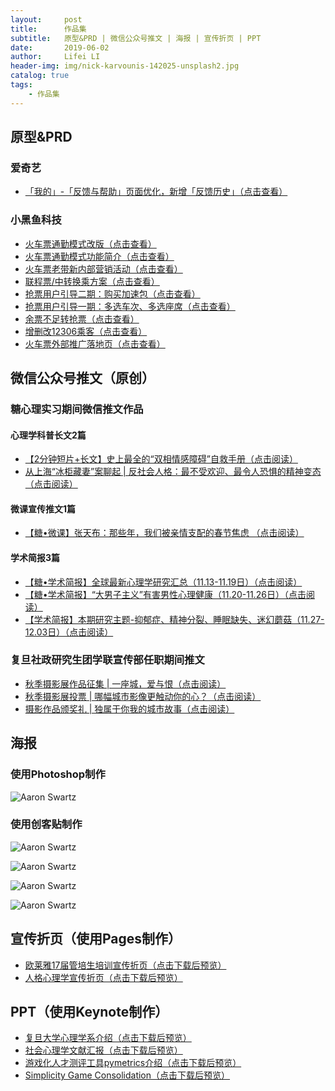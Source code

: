 ```yaml
---
layout:     post
title:      作品集 
subtitle:   原型&PRD | 微信公众号推文 | 海报 | 宣传折页 | PPT
date:       2019-06-02
author:     Lifei LI
header-img: img/nick-karvounis-142025-unsplash2.jpg
catalog: true
tags:
    - 作品集
---
```


## 原型&PRD
### 爱奇艺
- <a href="https://scene.zeplin.io/project/5d65f6ce0d6e049b18988efd/screen/5d65f7055cc9e39b8afd5f11">「我的」-「反馈与帮助」页面优化，新增「反馈历史」（点击查看）</a>
### 小黑鱼科技
- <a href="https://yjnqpj.axshare.com">火车票通勤模式改版（点击查看）</a>
- <a href="https://olcdp8.axshare.com">火车票通勤模式功能简介（点击查看）</a>
- <a href="https://60DWR2.axshare.com">火车票老带新内部营销活动（点击查看）</a>
- <a href="https://x1kzr7.axshare.com">联程票/中转换乘方案（点击查看）</a>
- <a href="https://QPYZ4M.axshare.com">抢票用户引导二期：购买加速包（点击查看）</a>
- <a href="https://XYTPUW.axshare.com">抢票用户引导一期：多选车次、多选座席（点击查看）</a>
- <a href="https://hruw5v.axshare.com">余票不足转抢票（点击查看）</a>
- <a href="https://jldvnt.axshare.com">增删改12306乘客（点击查看）</a>
- <a href="https://hv6eh5.axshare.com">火车票外部推广落地页（点击查看）</a>

## 微信公众号推文（原创）
### 糖心理实习期间微信推文作品
#### 心理学科普长文2篇
- <a href="https://mp.weixin.qq.com/s/FoLVVFRq0VHJaNDINiQm2w">【2分钟短片+长文】史上最全的“双相情感障碍”自救手册（点击阅读）</a>
- <a href="https://mp.weixin.qq.com/s/4xaUOq2k0Q5Cl2lcYD55YQ"> 从上海“冰柜藏妻”案聊起 | 反社会人格：最不受欢迎、最令人恐惧的精神变态（点击阅读）</a>
#### 微课宣传推文1篇
- <a href="https://mp.weixin.qq.com/s/WDBp-dzXcX9kb4SMhVoTbw"> 【糖•微课】张天布：那些年，我们被亲情支配的春节焦虑 （点击阅读）</a>
#### 学术简报3篇
- <a href="https://mp.weixin.qq.com/s/iAMbcuuqDZaFeYKrNu0nLw">【糖•学术简报】全球最新心理学研究汇总（11.13-11.19日）（点击阅读）</a>
- <a href="https://mp.weixin.qq.com/s/D7IQlQu3nlftJnXgtnlExA">【糖•学术简报】“大男子主义”有害男性心理健康（11.20-11.26日）（点击阅读）</a>
- <a href="https://mp.weixin.qq.com/s/fj37831nhI2ZFHRjFNJ0gQ">【学术简报】本期研究主题-抑郁症、精神分裂、睡眠缺失、迷幻蘑菇（11.27-12.03日）（点击阅读）</a>
### 复旦社政研究生团学联宣传部任职期间推文
- <a href="https://mp.weixin.qq.com/s/705OBmMK2rg4AjQRLNyllA">秋季摄影展作品征集 | 一座城，爱与恨（点击阅读）</a>
- <a href="https://mp.weixin.qq.com/s/FLdL-Iq6vgN5nhLQfzRJbw">秋季摄影展投票 | 哪幅城市影像更触动你的心？（点击阅读）</a>
- <a href="https://mp.weixin.qq.com/s/-nevbu8WOrFHkb14wSshrw">摄影作品颁奖礼 | 独属于你我的城市故事（点击阅读）</a>

## 海报
### 使用Photoshop制作
![Aaron Swartz](https://raw.githubusercontent.com/lifeili96/lifeili96.github.io/master/img/WechatIMG65.png)
### 使用创客贴制作
![Aaron Swartz](https://github.com/lifeili96/lifeili96.github.io/raw/master/img/poster.jpg)

![Aaron Swartz](https://raw.githubusercontent.com/lifeili96/lifeili96.github.io/master/img/city.png)

![Aaron Swartz](https://raw.githubusercontent.com/lifeili96/lifeili96.github.io/master/img/DIY.jpeg)

![Aaron Swartz](https://raw.githubusercontent.com/lifeili96/lifeili96.github.io/master/img/moon.png)

## 宣传折页（使用Pages制作）
- <a href="https://github.com/lifeili96/lifeili96.github.io/raw/master/pwa/Y2017%20MT%20%E5%AE%A3%E4%BC%A0%E6%8A%98%E9%A1%B5%201015%20Final%20Ver.pdf">欧莱雅17届管培生培训宣传折页（点击下载后预览）</a>
- <a href="https://github.com/lifeili96/lifeili96.github.io/raw/master/pwa/%E4%BA%BA%E6%A0%BC%E5%BF%83%E7%90%86%E5%AD%A6%E5%AE%A3%E4%BC%A0%E6%8A%98%E9%A1%B5.pdf">人格心理学宣传折页（点击下载后预览）</a>

## PPT（使用Keynote制作）
- <a href="https://github.com/lifeili96/lifeili96.github.io/raw/master/pwa/%E5%A4%8D%E6%97%A6%E5%A4%A7%E5%AD%A6%E5%BF%83%E7%90%86%E5%AD%A6%E7%B3%BB%E4%BB%8B%E7%BB%8D.pdf">复旦大学心理学系介绍（点击下载后预览）</a>
- <a href="https://github.com/lifeili96/lifeili96.github.io/raw/master/pwa/181120-%E7%A4%BE%E4%BC%9A%E5%BF%83%E7%90%86%E5%AD%A6%E6%96%87%E7%8C%AE%E6%B1%87%E6%8A%A5-%E6%9D%8E%E8%8E%89%E8%8F%B2.pdf">社会心理学文献汇报（点击下载后预览）</a>
- <a href="https://github.com/lifeili96/lifeili96.github.io/raw/master/pwa/181120-%E7%A4%BE%E4%BC%9A%E5%BF%83%E7%90%86%E5%AD%A6%E6%96%87%E7%8C%AE%E6%B1%87%E6%8A%A5-%E6%9D%8E%E8%8E%89%E8%8F%B2.pdf">游戏化人才测评工具pymetrics介绍（点击下载后预览）</a>
- <a href="https://github.com/lifeili96/lifeili96.github.io/raw/master/pwa/simplicity%20game%20consolidation%20-%20Lifei%20180627.pdf">Simplicity Game Consolidation（点击下载后预览）</a>
